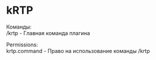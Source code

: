 # kRTP 
Команды:  
/krtp - Главная команда плагина  

Permissions:  
krtp.command - Право на использование команды /krtp  
